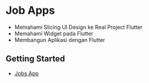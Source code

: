 # Job Apps

- Memahami Slicing UI Design ke Real Project Flutter
- Memahami Widget pada Flutter
- Membangun Aplikasi dengan Flutter

## Getting Started
- [Jobs App](https://buildwithangga.com/kelas/mastering-ui-design-to-flutter-jobs-app?&main_leads=journey)


